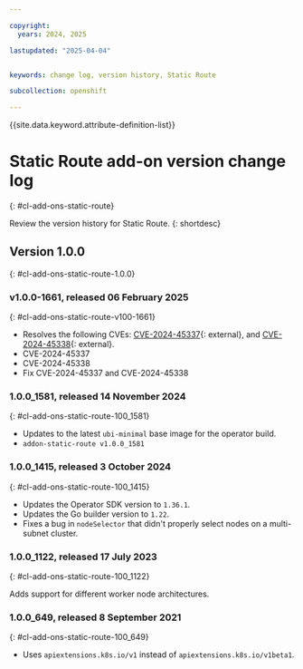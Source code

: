 ```yaml
---

copyright:
  years: 2024, 2025

lastupdated: "2025-04-04"


keywords: change log, version history, Static Route

subcollection: openshift

---
```


{{site.data.keyword.attribute-definition-list}}

<!-- The content in this topic is auto-generated except for reuse-snippets indicated with {[ ]}. -->


# Static Route add-on version change log
{: #cl-add-ons-static-route}

Review the version history for Static Route.
{: shortdesc}



## Version 1.0.0
{: #cl-add-ons-static-route-1.0.0}


### v1.0.0-1661, released 06 February 2025
{: #cl-add-ons-static-route-v100-1661}

- Resolves the following CVEs: [CVE-2024-45337](https://nvd.nist.gov/vuln/detail/CVE-2024-45337){: external}, and [CVE-2024-45338](https://nvd.nist.gov/vuln/detail/CVE-2024-45338){: external}.
- CVE-2024-45337 
- CVE-2024-45338 
- Fix CVE-2024-45337 and CVE-2024-45338

### 1.0.0_1581, released 14 November 2024
{: #cl-add-ons-static-route-100_1581}

- Updates to the latest `ubi-minimal` base image for the operator build. 
- `addon-static-route v1.0.0_1581`



### 1.0.0_1415, released 3 October 2024
{: #cl-add-ons-static-route-100_1415}

- Updates the Operator SDK version to `1.36.1`.
- Updates the Go builder version to `1.22`.
- Fixes a bug in `nodeSelector` that didn't properly select nodes on a multi-subnet cluster.


### 1.0.0_1122, released 17 July 2023
{: #cl-add-ons-static-route-100_1122}

Adds support for different worker node architectures.



### 1.0.0_649, released 8 September 2021
{: #cl-add-ons-static-route-100_649}

- Uses `apiextensions.k8s.io/v1` instead of `apiextensions.k8s.io/v1beta1`.

